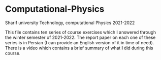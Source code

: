 # Computational-Physics
Sharif university Technology, computational Physics 2021-2022

This file contains ten series of course exercises which I answered through the winter semester of 2021-2022. The report paper on each one of these series is in Persian (I can provide an English version of it in time of need).
There is a video which contains a brief summary of what I did during this course.
